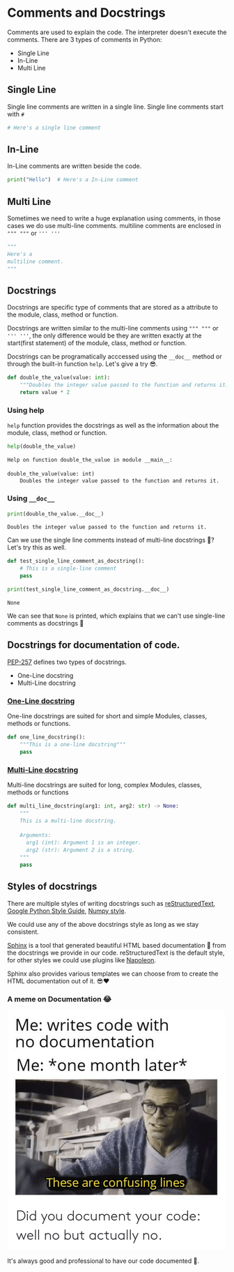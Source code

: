 # Comments and Docstrings

Comments are used to explain the code. The interpreter doesn't execute the comments. There are 3 types of comments in Python:
* Single Line
* In-Line
* Multi Line

## Single Line

Single line comments are written in a single line. Single line comments start with `#`

```Python
# Here's a single line comment
```

## In-Line

In-Line comments are written beside the code.

```Python
print("Hello")  # Here's a In-Line comment
```

## Multi Line

Sometimes we need to write a huge explanation using comments, in those cases we do use multi-line comments. multiline comments are enclosed in `""" """` or `''' '''`


```Python
"""
Here's a 
multiline comment.
"""
```

## Docstrings

Docstrings are specific type of comments that are stored as a attribute to the module, class, method or function.

Docstrings are written similar to the multi-line comments using `""" """` or `''' '''`, the only difference would be they are written exactly at the start(first statement) of the module, class, method or function.

Docstrings can be programatically acccessed using the `__doc__` method or through the built-in function `help`. Let's give a try 😎.


```python
def double_the_value(value: int):
    """Doubles the integer value passed to the function and returns it."""
    return value * 2
```

### Using help

`help` function provides the docstrings as well as the information about the module, class, method or function.


```python
help(double_the_value)
```

    Help on function double_the_value in module __main__:
    
    double_the_value(value: int)
        Doubles the integer value passed to the function and returns it.
    


### Using `__doc__`


```python
print(double_the_value.__doc__)
```

    Doubles the integer value passed to the function and returns it.


Can we use the single line comments instead of multi-line docstrings 🤔? Let's try this as well.


```python
def test_single_line_comment_as_docstring():
    # This is a single-line comment
    pass
```


```python
print(test_single_line_comment_as_docstring.__doc__)
```

    None


We can see that `None` is printed, which explains that we can't use single-line comments as docstrings 🙂

## Docstrings for documentation of code.

[PEP-257](https://www.python.org/dev/peps/pep-0257/) defines two types of docstrings. 
* One-Line docstring
* Multi-Line docstring

### [One-Line docstring](https://www.python.org/dev/peps/pep-0257/#one-line-docstrings)

One-line docstrings are suited for short and simple Modules, classes, methods or functions.


```python
def one_line_docstring():
    """This is a one-line docstring"""
    pass
```

### [Multi-Line docstring](https://www.python.org/dev/peps/pep-0257/#multi-line-docstrings)

Multi-line docstrings are suited for long, complex Modules, classes, methods or functions


```python
def multi_line_docstring(arg1: int, arg2: str) -> None:
    """
    This is a multi-line docstring.
    
    Arguments:
      arg1 (int): Argument 1 is an integer.
      arg2 (str): Argument 2 is a string.
    """
    pass
```

## Styles of docstrings

There are multiple styles of writing docstrings such as [reStructuredText](https://docutils.sourceforge.io/rst.html), [Google Python Style Guide](https://google.github.io/styleguide/pyguide.html#38-comments-and-docstrings), [Numpy style](https://google.github.io/styleguide/pyguide.html#38-comments-and-docstrings).

We could use any of the above docstrings style as long as we stay consistent. 


[Sphinx](https://www.sphinx-doc.org/en/master/) is a tool that generated beautiful HTML based documentation 📜 from the docstrings we provide in our code. reStructuredText is the default style, for other styles we could use plugins like [Napoleon](https://www.sphinx-doc.org/en/master/usage/extensions/napoleon.html).

Sphinx also provides various templates we can choose from to create the HTML documentation out of it. 😎♥️

### A meme on Documentation 😂

![Documentation](https://github.com/NaveenKumarReddy8/Temporary-host-store/blob/main/Chapters_1-5/Chapter_3/resources/documentation.png?raw=true)

It's always good and professional to have our code documented 🙂.
